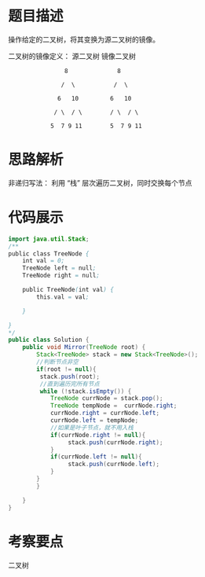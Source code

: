 #  题目描述

操作给定的二叉树，将其变换为源二叉树的镜像。

二叉树的镜像定义： 源二叉树      	镜像二叉树

                    8              8
                    
                   /  \           /  \
                   
                  6   10         6   10
                  
                 / \  / \        / \  / \
                 
                5  7 9 11        5  7 9 11
    	
#  思路解析

非递归写法： 利用 “栈” 层次遍历二叉树，同时交换每个节点


#  代码展示

```java
import java.util.Stack;
/**
public class TreeNode {
    int val = 0;
    TreeNode left = null;
    TreeNode right = null;

    public TreeNode(int val) {
        this.val = val;

    }

}
*/
public class Solution {
    public void Mirror(TreeNode root) {
        Stack<TreeNode> stack = new Stack<TreeNode>();
        //判断节点非空
        if(root != null){
         stack.push(root);
         //直到遍历完所有节点
         while (!stack.isEmpty()) {
            TreeNode currNode = stack.pop();
            TreeNode tempNode =  currNode.right;
            currNode.right = currNode.left;
            currNode.left = tempNode;
            //如果是叶子节点，就不用入栈
            if(currNode.right != null){
                 stack.push(currNode.right);
            }
            if(currNode.left != null){
                 stack.push(currNode.left);
            }
        }
        }

    }
}

```

#  考察要点

二叉树




